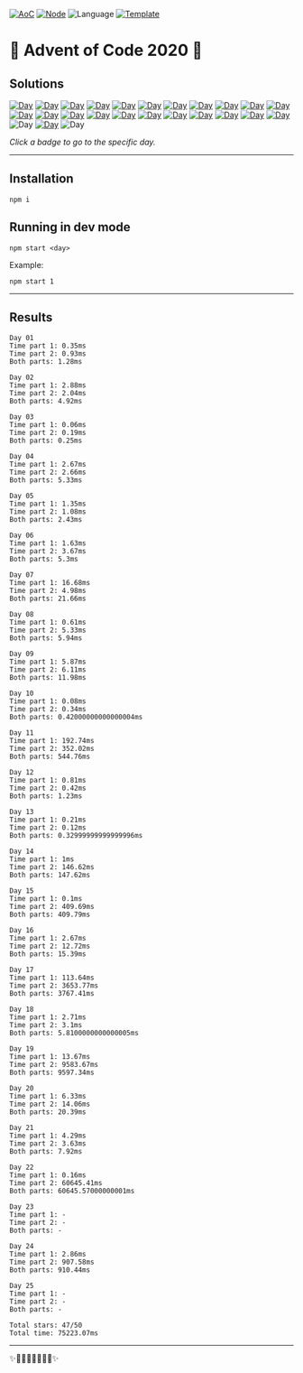 <!-- Entries between SOLUTIONS and RESULTS tags are auto-generated -->

[![AoC](https://badgen.net/badge/AoC/2020/blue)](https://adventofcode.com/2020)
[![Node](https://badgen.net/badge/Node/v16.0.0+/blue)](https://nodejs.org/en/download/)
![Language](https://badgen.net/badge/Language/JavaScript/blue)
[![Template](https://badgen.net/badge/Template/aocrunner/blue)](https://github.com/caderek/aocrunner)

# 🎄 Advent of Code 2020 🎄

## Solutions

<!--SOLUTIONS-->

[![Day](https://badgen.net/badge/01/%E2%98%85%E2%98%85/green)](src/day01)
[![Day](https://badgen.net/badge/02/%E2%98%85%E2%98%85/green)](src/day02)
[![Day](https://badgen.net/badge/03/%E2%98%85%E2%98%85/green)](src/day03)
[![Day](https://badgen.net/badge/04/%E2%98%85%E2%98%85/green)](src/day04)
[![Day](https://badgen.net/badge/05/%E2%98%85%E2%98%85/green)](src/day05)
[![Day](https://badgen.net/badge/06/%E2%98%85%E2%98%85/green)](src/day06)
[![Day](https://badgen.net/badge/07/%E2%98%85%E2%98%85/green)](src/day07)
[![Day](https://badgen.net/badge/08/%E2%98%85%E2%98%85/green)](src/day08)
[![Day](https://badgen.net/badge/09/%E2%98%85%E2%98%85/green)](src/day09)
[![Day](https://badgen.net/badge/10/%E2%98%85%E2%98%85/green)](src/day10)
[![Day](https://badgen.net/badge/11/%E2%98%85%E2%98%85/green)](src/day11)
[![Day](https://badgen.net/badge/12/%E2%98%85%E2%98%85/green)](src/day12)
[![Day](https://badgen.net/badge/13/%E2%98%85%E2%98%85/green)](src/day13)
[![Day](https://badgen.net/badge/14/%E2%98%85%E2%98%85/green)](src/day14)
[![Day](https://badgen.net/badge/15/%E2%98%85%E2%98%85/green)](src/day15)
[![Day](https://badgen.net/badge/16/%E2%98%85%E2%98%85/green)](src/day16)
[![Day](https://badgen.net/badge/17/%E2%98%85%E2%98%85/green)](src/day17)
[![Day](https://badgen.net/badge/18/%E2%98%85%E2%98%85/green)](src/day18)
[![Day](https://badgen.net/badge/19/%E2%98%85%E2%98%85/green)](src/day19)
[![Day](https://badgen.net/badge/20/%E2%98%85%E2%98%85/green)](src/day20)
[![Day](https://badgen.net/badge/21/%E2%98%85%E2%98%85/green)](src/day21)
[![Day](https://badgen.net/badge/22/%E2%98%85%E2%98%85/green)](src/day22)
![Day](https://badgen.net/badge/23/%E2%98%85%E2%98%85/gray)
[![Day](https://badgen.net/badge/24/%E2%98%85%E2%98%85/green)](src/day24)
![Day](https://badgen.net/badge/25/%E2%98%85%E2%98%85/gray)

<!--/SOLUTIONS-->

_Click a badge to go to the specific day._

---

## Installation

```
npm i
```

## Running in dev mode

```
npm start <day>
```

Example:

```
npm start 1
```

---

## Results

<!--RESULTS-->

```
Day 01
Time part 1: 0.35ms
Time part 2: 0.93ms
Both parts: 1.28ms
```

```
Day 02
Time part 1: 2.88ms
Time part 2: 2.04ms
Both parts: 4.92ms
```

```
Day 03
Time part 1: 0.06ms
Time part 2: 0.19ms
Both parts: 0.25ms
```

```
Day 04
Time part 1: 2.67ms
Time part 2: 2.66ms
Both parts: 5.33ms
```

```
Day 05
Time part 1: 1.35ms
Time part 2: 1.08ms
Both parts: 2.43ms
```

```
Day 06
Time part 1: 1.63ms
Time part 2: 3.67ms
Both parts: 5.3ms
```

```
Day 07
Time part 1: 16.68ms
Time part 2: 4.98ms
Both parts: 21.66ms
```

```
Day 08
Time part 1: 0.61ms
Time part 2: 5.33ms
Both parts: 5.94ms
```

```
Day 09
Time part 1: 5.87ms
Time part 2: 6.11ms
Both parts: 11.98ms
```

```
Day 10
Time part 1: 0.08ms
Time part 2: 0.34ms
Both parts: 0.42000000000000004ms
```

```
Day 11
Time part 1: 192.74ms
Time part 2: 352.02ms
Both parts: 544.76ms
```

```
Day 12
Time part 1: 0.81ms
Time part 2: 0.42ms
Both parts: 1.23ms
```

```
Day 13
Time part 1: 0.21ms
Time part 2: 0.12ms
Both parts: 0.32999999999999996ms
```

```
Day 14
Time part 1: 1ms
Time part 2: 146.62ms
Both parts: 147.62ms
```

```
Day 15
Time part 1: 0.1ms
Time part 2: 409.69ms
Both parts: 409.79ms
```

```
Day 16
Time part 1: 2.67ms
Time part 2: 12.72ms
Both parts: 15.39ms
```

```
Day 17
Time part 1: 113.64ms
Time part 2: 3653.77ms
Both parts: 3767.41ms
```

```
Day 18
Time part 1: 2.71ms
Time part 2: 3.1ms
Both parts: 5.8100000000000005ms
```

```
Day 19
Time part 1: 13.67ms
Time part 2: 9583.67ms
Both parts: 9597.34ms
```

```
Day 20
Time part 1: 6.33ms
Time part 2: 14.06ms
Both parts: 20.39ms
```

```
Day 21
Time part 1: 4.29ms
Time part 2: 3.63ms
Both parts: 7.92ms
```

```
Day 22
Time part 1: 0.16ms
Time part 2: 60645.41ms
Both parts: 60645.57000000001ms
```

```
Day 23
Time part 1: -
Time part 2: -
Both parts: -
```

```
Day 24
Time part 1: 2.86ms
Time part 2: 907.58ms
Both parts: 910.44ms
```

```
Day 25
Time part 1: -
Time part 2: -
Both parts: -
```

```
Total stars: 47/50
Total time: 75223.07ms
```

<!--/RESULTS-->

---

✨🎄🎁🎄🎅🎄🎁🎄✨
